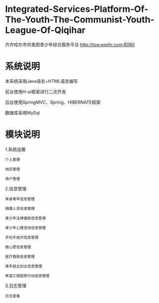 # Integrated-Services-Platform-Of-The-Youth-The-Communist-Youth-League-Of-Qiqihar
齐齐哈尔市共青团青少年综合服务平台
http://tsw.eqqhr.com:8080

# 系统说明
本系统采用Java语言+HTML语言编写

前台使用H-ui框架进行二次开发

后台使用SpringMVC、Spring、HIBERNATE框架

数据库采用MySql

# 模块说明
1.系统设置

	个人管理

	地区管理

	用户管理

2.信息管理

	单身青年信息管理

	捐赠人员信息管理

	青少年法律援助信息管理

	青少年心理咨询信息管理

	手拉手结对信息管理

	微心愿信息管理

	医疗救助信息管理

	青年就业创业信息管理

	希望工程圆梦行动信息管理

3.日志管理

	日志查看